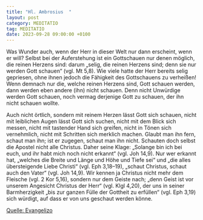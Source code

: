 ```yaml
---
title: "Hl. Ambrosius  "
layout: post
category: MEDITATIO
tag: MEDITATIO
date: 2023-09-28 09:00:00 +0100
---
```

Was Wunder auch, wenn der Herr in dieser Welt nur dann erscheint, wenn er will? Selbst bei der Auferstehung ist ein Gottschauen nur denen möglich, die reinen Herzens sind: darum „selig, die reinen Herzens sind; denn sie nur werden Gott schauen“ (vgl. Mt 5,8). Wie viele hatte der Herr bereits selig gepriesen, ohne ihnen jedoch die Fähigkeit des Gottschauens zu verheißen! Wenn demnach nur die, welche reinen Herzens sind, Gott schauen werden, dann werden eben andere (ihn) nicht schauen.<!--more--> Denn nicht Unwürdige werden Gott schauen, noch vermag derjenige Gott zu schauen, der ihn nicht schauen wollte.

Auch nicht örtlich, sondern mit reinem Herzen lässt Gott sich schauen, nicht mit leiblichen Augen lässt Gott sich suchen, nicht mit dem Blick sich messen, nicht mit tastender Hand sich greifen, nicht in Tönen sich vernehmlich, nicht mit Schritten sich merklich machen. Glaubt man ihn fern, schaut man ihn; ist er zugegen, schaut man ihn nicht. Schauten doch selbst die Apostel nicht alle Christus. Daher seine Klage: „Solange bin ich bei euch, und ihr habt mich noch nicht erkannt“ (vgl. Joh 14,9). Nur wer erkannt hat, „welches die Breite und Länge und Höhe und Tiefe sei“ und „die alles übersteigende Liebe Christi“ (vgl. Eph 3,18–19), „schaut Christus, schaut auch den Vater“ (vgl. Joh 14,9). Wir kennen ja Christus nicht mehr dem Fleische (vgl. 2 Kor 5,16), sondern nur dem Geiste nach; „denn Geist ist vor unserem Angesicht Christus der Herr“ (vgl. Klgl 4,20), der uns in seiner Barmherzigkeit „bis zur ganzen Fülle der Gottheit zu erfüllen“ (vgl. Eph 3,19) sich würdigt, auf dass er von uns geschaut werden könne.



[Quelle: Evangelizo](https://evangeliumtagfuertag.org/DE/gospel)